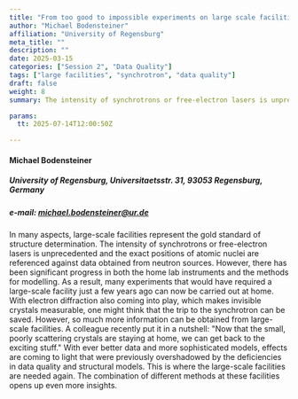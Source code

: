 ```yaml
---
title: "From too good to impossible experiments on large scale facilities"
author: "Michael Bodensteiner"
affiliation: "University of Regensburg"
meta_title: ""
description: ""
date: 2025-03-15
categories: ["Session 2", "Data Quality"]
tags: ["large facilities", "synchrotron", "data quality"]
draft: false
weight: 8
summary: The intensity of synchrotrons or free-electron lasers is unprecedented and the exact positions of atomic nuclei are referenced against data obtained from neutron sources. However, there has been significant progress in both the home lab instruments and the methods for modelling. As a result, many experiments that would have required a large-scale facility just a few years ago...

params:
  tt: 2025-07-14T12:00:50Z

---
```


#### Michael Bodensteiner

##### University of Regensburg, Universitaetsstr. 31, 93053 Regensburg, Germany

##### e-mail: michael.bodensteiner@ur.de

In many aspects, large-scale facilities represent the gold standard of structure determination. The intensity of synchrotrons or free-electron lasers is unprecedented and the exact positions of atomic nuclei are referenced against data obtained from neutron sources. However, there has been significant progress in both the home lab instruments and the methods for modelling. As a result, many experiments that would have required a large-scale facility just a few years ago can now be carried out at home. With electron diffraction also coming into play, which makes invisible crystals measurable, one might think that the trip to the synchrotron can be saved. However, so much more information can be obtained from large-scale facilities. A colleague recently put it in a nutshell: "Now that the small, poorly scattering crystals are staying at home, we can get back to the exciting stuff." With ever better data and more sophisticated models, effects are coming to light that were previously overshadowed by the deficiencies in data quality and structural models. This is where the large-scale facilities are needed again. The combination of different methods at these facilities opens up even more insights.
